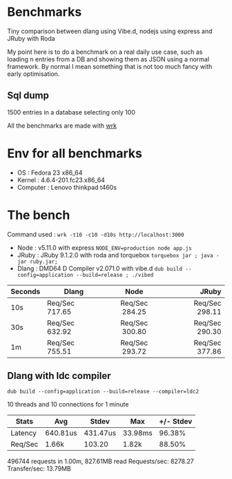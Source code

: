 # Benchmarks

Tiny comparison between dlang using Vibe.d, nodejs using express and JRuby with Roda

My point here is to do a benchmark on a real daily use case, such as loading n entries from a DB and showing them as JSON using a normal framework. By normal I mean something that is not too much fancy with early optimisation.

## Sql dump 

1500 entries in a database selecting only 100

All the benchmarks are made with [wrk](https://github.com/wg/wrk)

# Env for all benchmarks

- OS : Fedora 23 x86_64
- Kernel : 4.6.4-201.fc23.x86_64
- Computer : Lenovo thinkpad t460s


# The bench

Command used : `wrk -t10 -c10 -d10s http://localhost:3000`

- Node : v5.11.0 with express `NODE_ENV=production node app.js`
- JRuby : JRuby 9.1.2.0 with roda and torquebox `torquebox jar ; java -jar ruby.jar;`
- Dlang : DMD64 D Compiler v2.071.0 with vibe.d `dub build --config=application --build=release ; ./vibed`

Seconds | Dlang         | Node            | JRuby          |
--------| ------------- |:---------------:|---------------:|
10s     | Req/Sec 717.65| Req/Sec 284.25  | Req/Sec 298.11 |
30s     | Req/Sec 632.92| Req/Sec 300.80  | Req/Sec 290.30 |
1m      | Req/Sec 755.51| Req/Sec 293.72  | Req/Sec 377.86 |


## Dlang with ldc compiler

`dub build --config=application --build=release --compiler=ldc2`

10 threads and 10 connections for 1 minute

Stats |  Avg    |  Stdev  | Max     | +/- Stdev
-----------|---------|---------|---------|----------
Latency    |  640.81us |431.47us  | 33.98ms | 96.38%
Req/Sec    |  1.66k  |103.20   | 1.82k    | 88.50%
    
  496744 requests in 1.00m, 827.61MB read
Requests/sec:   8278.27
Transfer/sec:     13.79MB
